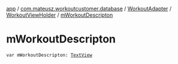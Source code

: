 [app](../../../index.md) / [com.mateusz.workoutcustomer.database](../../index.md) / [WorkoutAdapter](../index.md) / [WorkoutViewHolder](index.md) / [mWorkoutDescripton](./m-workout-descripton.md)

# mWorkoutDescripton

`var mWorkoutDescripton: `[`TextView`](https://developer.android.com/reference/android/widget/TextView.html)